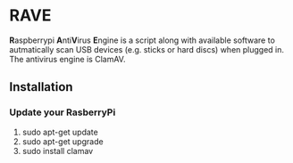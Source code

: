 # RAVE
**R**aspberrypi **A**nti**V**irus **E**ngine is a script along with available software to autmatically scan USB devices (e.g. sticks or hard discs) when plugged in. The antivirus engine is ClamAV.

## Installation

### Update your RasberryPi
1. sudo apt-get update
2. sudo apt-get upgrade
3. sudo install clamav

